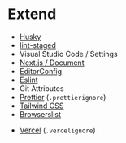 # Extend

<!--
https://github.com/MaxwellGM/projeto-ifrs/tree/main/examples
-->

- [Husky](/husky.md)
- [lint-staged](/lint-staged.md)
- Visual Studio Code / Settings
- [Next.js / Document](/next.js/extend/document.md)
- [EditorConfig](/editorconfig.md)
- [Eslint](/eslint.md)
- Git Attributes
- [Prettier](/prettier.md) (`.prettierignore`)
- [Tailwind CSS](/tailwindcss/README.md)
- [Browserslist](/browserslist.md)
<!-- - TSConfig -->
- [Vercel](/vercel.md) (`.vercelignore`)

<!--
Waitlist Phone
https://github.com/Akumzy/mynebor-website

Storybook
https://github.com/Keito654/change-seat-production

-
https://github.com/sushiswap/sushiswap-interface

-
https://github.com/calcom/cal.com/blob/main/packages/ee/lib/core/checkPremiumUsername.ts
-->

